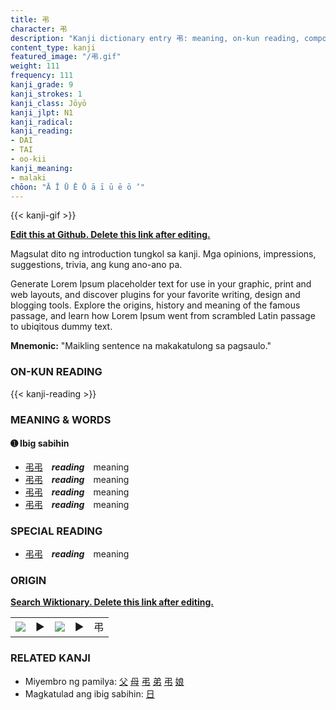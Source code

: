 ```yaml
---
title: 弔
character: 弔
description: "Kanji dictionary entry 弔: meaning, on-kun reading, compounds, origin, related kanji"
content_type: kanji
featured_image: "/弔.gif"
weight: 111
frequency: 111
kanji_grade: 9
kanji_strokes: 1
kanji_class: Jōyō
kanji_jlpt: N1
kanji_radical: 
kanji_reading: 
- DAI
- TAI
- oo-kii
kanji_meaning:
- malaki
chōon: "Ā Ī Ū Ē Ō ā ī ū ē ō ’"
---
```

[//]: # (Don't edit the line below. Kanji animated GIF code is automatically generated.)
{{< kanji-gif >}}

[//]: # (Edit below this line.)

**[Edit this at Github. Delete this link after editing.](https://github.com/tim0g/tim/tree/main/content/kanji/弔/index.md)**

Magsulat dito ng introduction tungkol sa kanji. Mga opinions, impressions, suggestions, trivia, ang kung ano-ano pa.

Generate Lorem Ipsum placeholder text for use in your graphic, print and web layouts, and discover plugins for your favorite writing, design and blogging tools. Explore the origins, history and meaning of the famous passage, and learn how Lorem Ipsum went from scrambled Latin passage to ubiqitous dummy text.
 
**Mnemonic:** "Maikling sentence na makakatulong sa pagsaulo."

### ON-KUN READING

[//]: # (Don't edit the line below. ON-KUN READING code is automatically generated.)
{{< kanji-reading >}}

### MEANING & WORDS

#### ➊ **Ibig sabihin**
  - [弔](../弔)[弔](../弔)　***reading***　meaning
  - [弔](../弔)[弔](../弔)　***reading***　meaning
  - [弔](../弔)[弔](../弔)　***reading***　meaning
  - [弔](../弔)[弔](../弔)　***reading***　meaning

### SPECIAL READING
  - [弔](../弔)[弔](../弔)　***reading***　meaning

### ORIGIN

**[Search Wiktionary. Delete this link after editing.](https://wiktionary.org/wiki/弔)**
<table class="kanji-table"><tr><td>
<img src="60px-弔-bronze.svg.png">
</td><td>▶</td><td>
<img src="60px-弔-oracle.svg.png">
</td><td>▶</td>
<td class="kanji-origin">弔</td>
</tr></table>

### RELATED KANJI
- Miyembro ng pamilya: [父](../父) [母](../母) [弔](../弔) [弟](../弟) [弔](../弔) [娘](../娘)
- Magkatulad ang ibig sabihin: [日](../日)

